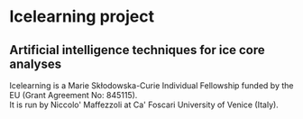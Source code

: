 # Icelearning project
## Artificial intelligence techniques for ice core analyses

Icelearning is a Marie Skłodowska-Curie Individual Fellowship funded by the EU (Grant Agreement No: 845115). \
It is run by Niccolo' Maffezzoli at Ca' Foscari University of Venice (Italy).
